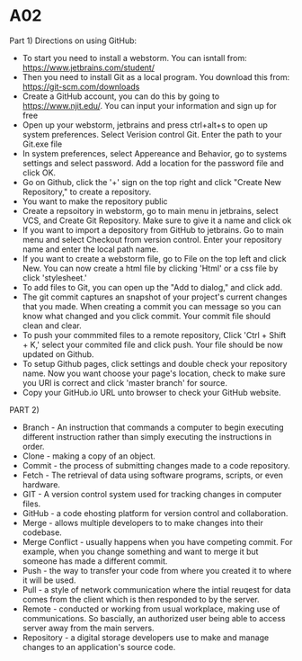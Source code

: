 # A02
Part 1) Directions on using GitHub:
- To start you need to install a webstorm. You can isntall from: https://www.jetbrains.com/student/
- Then you need to install Git as a local program. You download this from: https://git-scm.com/downloads
- Create a GitHub account, you can do this by going to https://www.njit.edu/. You can input your information and sign up for free
- Open up your webstorm, jetbrains and press ctrl+alt+s to open up system preferences. Select Verision control Git. Enter the path to your Git.exe file
- In system preferences, select Appereance and Behavior, go to systems settings and select password. Add a location for the password file and click OK.
- Go on Github, click the '+' sign on the top right and click "Create New Repository," to create a repository.
- You want to make the repository public
- Create a repsoitory in webstorm, go to main menu in jetbrains, select VCS, and Create Git Repository. Make sure to give it a name and click ok
- If you want to import a depository from GitHub to jetbrains. Go to main menu and select Checkout from version control. Enter your repository name and enter the local path name.
- If you want to create a webstorm file, go to File on the top left and click New. You can now create a html file by clicking 'Html' or a css file by click 'stylesheet.'
- To add files to Git, you can open up the "Add to dialog," and click add.
- The git commit captures an snapshot of your project's current changes that you made. When creating a commit you can message so you can know what changed and you click commit. Your commit file should clean and clear.
- To push your commmited files to a remote repository, Click 'Ctrl + Shift + K,' select your commited file and click push. Your file should be now updated on Github.
- To setup Github pages, click settings and double check your repository name. Now you want choose your page's location, check to make sure you URl is correct and click 'master branch' for source.
- Copy your GitHub.io URL unto browser to check your GitHub website.


PART 2) 
- Branch - An instruction that commands a computer to begin executing different instruction rather than simply executing the instructions in order.
- Clone - making a copy of an object.
- Commit - the process of submitting changes made to a code repository.
- Fetch - The retrieval of data using software programs, scripts, or even hardware.
- GIT - A version control system used for tracking changes in computer files.
- GitHub - a code ehosting platform for version control and collaboration.
- Merge - allows multiple developers to to make changes into their codebase.
- Merge Conflict - usually happens when you have competing commit. For example, when you change something and want to merge it but someone has made a different commit.
- Push - the way to transfer your code from where you created it to where it will be used.
- Pull - a style of network communication where the intial reuqest for data comes from the client which is then responded to by the server.
- Remote - conducted or working from usual workplace, making use of communications. So bascially, an authorized user being able to access server away from the main servers.
- Repository - a digital storage developers use to make and manage changes to an application's source code.
